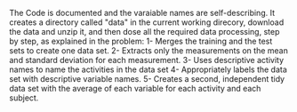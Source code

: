 The Code is documented and the varaiable names are self-describing. 
It creates a directory called "data" in the current working direcory, download the data and unzip it, and then dose all the required data processing, step by step, as explained in the problem:
1- Merges the training and the test sets to create one data set.
2- Extracts only the measurements on the mean and standard deviation for each measurement. 
3- Uses descriptive activity names to name the activities in the data set 
4- Appropriately labels the data set with descriptive variable names. 
5- Creates a second, independent tidy data set with the average of each variable for each activity and each subject. 

